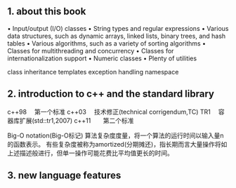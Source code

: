 ## 1. about this book
• Input/output (I/O) classes
• String types and regular expressions
• Various data structures, such as dynamic arrays, linked lists, binary trees, and hash tables
• Various algorithms, such as a variety of sorting algorithms
• Classes for multithreading and concurrency
• Classes for internationalization support
• Numeric classes
• Plenty of utilities

class 
inheritance
templates 
exception handling
namespace

## 2. introduction to c++ and the standard library
c++98 　第一个标准
c++03 　技术修正(technical corrigendum,TC)
TR1   　容器库扩展(std::tr1,2007)
c++11　　第二个标准

Big-O notation(Big-O标记)
算法复杂度度量，将一个算法的运行时间以输入量n的函数表示。
有些复杂度被称为amortized(分期摊还)，指长期而言大量操作将如上述描述般进行，但单一操作可能花费比平均值更长的时间。

## 3. new language features
